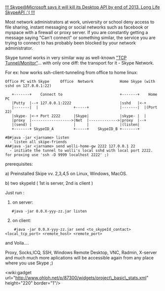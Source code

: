 [!!! Skype@Microsoft says it will kill its Desktop API by end of 2013. Long Life SkypeAPI :'( !!!](http://gigaom.com/2013/07/13/skype-says-it-will-kill-desktop-api-by-end-of-2013/)


Most network administrators at work, university or school deny access to file sharing, instant messaging or social networks such as facebook or myspace with a firewall or proxy server. If you are constantly getting a message saying "Can't connect" or something similar, the service you are trying to connect to has probably been blocked by your network administrator.

Skype tunnel works in very similar way as well-known ["TCP Tunnel/Monitor"](http://articles.techrepublic.com.com/5100-10878_11-1049605.html)...
with only one diff:
the transport for it - Skype Network.

For ex: how works ssh-client-tunneling from office to home linux:
```
Office PC with Skype     Office  Network            Home Skype (with sshd on 127.0.0.1:22)

   +-------+    Connect to                          +-------+    Home PC
   |Putty  |--+ 127.0.0.1:2222                      |sshd   |<-+ 
   |-------|  |                +-----+              |-------|  |(Port 22)  
   |skype- |<-+ Port 2222      |Skype|              |skype- |  |
   |proxy  |------------------>|Net  |------------->|proxy  |--+
   |(send) |                   |     |              |(listen| 
   +-------+ SkypeID_A         +-----+    SkypeID_B +-------+

#B#java -jar <jarname> listen  
  - listen all skipe-friends
#A#java -jar <jarname> send wolli-home-gw 2222 127.0.0.1 22
  - initiate the tunnel to wolli's local sshd with local port 2222. for proxing use 'ssh -D 9999 localhost 2222' ;)
```


prerequisites:

a) Preinstalled Skipe vv. 2,3,4,5 on Linux, Windows, MacOS.

b) two skypeId ( 1st is server, 2nd is client )

Just run :

1. on server:
```
   #java -jar 0.0.X-yyy-zz.jar listen  
```

2. on client:
```
    #java -jar 0.0.X-yyy-zz.jar send <to_skypeId_contact> <local_tcp_port> <remote_host> <remote_port>
```

and Voila....

Proxy, Socks,ICQ, SSH, Windows Remote Desktop, VNC, Radmin, X-server and much much more aplications will be accessible again from any place where you use Skype ;)


&lt;wiki:gadget url="http://www.ohloh.net/p/87300/widgets/project\_basic\_stats.xml" height="220" border="1"/&gt;